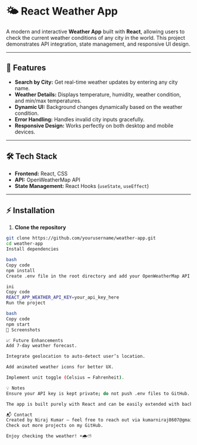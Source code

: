 # 🌤️ React Weather App

A modern and interactive **Weather App** built with **React**, allowing users to check the current weather conditions of any city in the world. This project demonstrates API integration, state management, and responsive UI design.

---

## 🚀 Features

- **Search by City:** Get real-time weather updates by entering any city name.
- **Weather Details:** Displays temperature, humidity, weather condition, and min/max temperatures.
- **Dynamic UI:** Background changes dynamically based on the weather condition.
- **Error Handling:** Handles invalid city inputs gracefully.
- **Responsive Design:** Works perfectly on both desktop and mobile devices.

---

## 🛠️ Tech Stack

- **Frontend:** React, CSS
- **API:** OpenWeatherMap API
- **State Management:** React Hooks (`useState`, `useEffect`)

---

## ⚡ Installation

1. **Clone the repository**
```bash
git clone https://github.com/yourusername/weather-app.git
cd weather-app
Install dependencies

bash
Copy code
npm install
Create .env file in the root directory and add your OpenWeatherMap API key:

ini
Copy code
REACT_APP_WEATHER_API_KEY=your_api_key_here
Run the project

bash
Copy code
npm start
🌈 Screenshots

📈 Future Enhancements
Add 7-day weather forecast.

Integrate geolocation to auto-detect user’s location.

Add animated weather icons for better UX.

Implement unit toggle (Celsius ↔ Fahrenheit).

💡 Notes
Ensure your API key is kept private; do not push .env files to GitHub.

The app is built purely with React and can be easily extended with backend support if needed.

📬 Contact
Created by Niraj Kumar – feel free to reach out via kumarniraj8607@gmail.com
Check out more projects on my GitHub.

Enjoy checking the weather! ☀️🌧️⛅